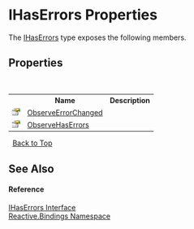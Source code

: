 # IHasErrors Properties
 

The <a href="3ab69968-bf58-94c5-95be-00bf98f80a58">IHasErrors</a> type exposes the following members.


## Properties
&nbsp;<table><tr><th></th><th>Name</th><th>Description</th></tr><tr><td>![Public property](media/pubproperty.gif "Public property")</td><td><a href="9345ed27-9de3-7be2-8680-3caee6c80a37">ObserveErrorChanged</a></td><td /></tr><tr><td>![Public property](media/pubproperty.gif "Public property")</td><td><a href="51ce4497-9887-4155-f6d1-a6ed4a6a99c3">ObserveHasErrors</a></td><td /></tr></table>&nbsp;
<a href="#ihaserrors-properties">Back to Top</a>

## See Also


#### Reference
<a href="3ab69968-bf58-94c5-95be-00bf98f80a58">IHasErrors Interface</a><br /><a href="c3971206-685a-088e-bb60-d89f59135b99">Reactive.Bindings Namespace</a><br />